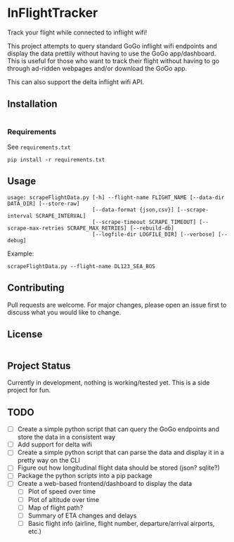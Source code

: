 # InFlightTracker
Track your flight while connected to inflight wifi!

This project attempts to query standard GoGo inflight wifi endpoints and display the data prettily without having to use the GoGo app/dashboard. This is useful for those who want to track their flight without having to go through ad-ridden webpages and/or download the GoGo app.

This can also support the delta inflight wifi API. 

## Installation

```
```

### Requirements
See `requirements.txt`
```
pip install -r requirements.txt
```

## Usage
```
usage: scrapeFlightData.py [-h] --flight-name FLIGHT_NAME [--data-dir DATA_DIR] [--store-raw]
                           [--data-format {json,csv}] [--scrape-interval SCRAPE_INTERVAL]
                           [--scrape-timeout SCRAPE_TIMEOUT] [--scrape-max-retries SCRAPE_MAX_RETRIES] [--rebuild-db]
                           [--logfile-dir LOGFILE_DIR] [--verbose] [--debug]
```
Example:
```
scrapeFlightData.py --flight-name DL123_SEA_BOS
```

## Contributing
Pull requests are welcome. For major changes, please open an issue first to discuss what you would like to change.

## License
```
```

## Project Status
Currently in development, nothing is working/tested yet. This is a side project for fun.

## TODO
- [ ] Create a simple python script that can query the GoGo endpoints and store the data in a consistent way
- [ ] Add support for delta wifi
- [ ] Create a simple python script that can parse the data and display it in a pretty way on the CLI
- [ ] Figure out how longitudinal flight data should be stored (json? sqlite?)
- [ ] Package the python scripts into a pip package
- [ ] Create a web-based frontend/dashboard to display the data
  - [ ] Plot of speed over time
  - [ ] Plot of altitude over time
  - [ ] Map of flight path?
  - [ ] Summary of ETA changes and delays
  - [ ] Basic flight info (airline, flight number, departure/arrival airports, etc.)
